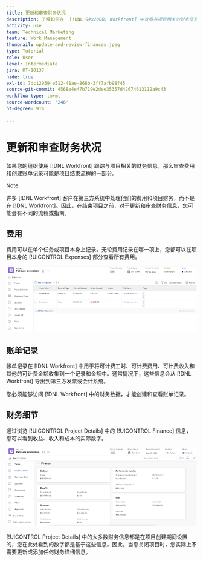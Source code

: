 ```yaml
---
title: 更新和审查财务状况
description: 了解如何在  [!DNL &#x200B; Workfront] 中查看与项目相关的财务信息。
activity: use
team: Technical Marketing
feature: Work Management
thumbnail: update-and-review-finances.jpeg
type: Tutorial
role: User
level: Intermediate
jira: KT-10137
hide: true
exl-id: 7dc12959-e512-41ae-866b-3ff7afb98f45
source-git-commit: 4568e4e47b719e2dee35357d42674613112a9c43
workflow-type: tm+mt
source-wordcount: '246'
ht-degree: 91%

---
```


# 更新和审查财务状况

如果您的组织使用 [!DNL Workfront] 跟踪与项目相关的财务信息，那么审查费用和创建账单记录可能是项目结束流程的一部分。

>[!NOTE]
>
>许多 [!DNL Workfront] 客户在第三方系统中处理他们的费用和项目财务，而不是在 [!DNL Workfront]。因此，在结束项目之前，对于更新和审查财务信息，您可能会有不同的流程或指南。


## 费用

费用可以在单个任务或项目本身上记录。无论费用记录在哪一项上，您都可以在项目本身的 [!UICONTROL Expenses] 部分查看所有费用。

![[!UICONTROL Expenses] 部分，属于某个项目](assets/expense-section.png)

## 账单记录

帐单记录在 [!DNL Workfront] 中用于将可计费工时、可计费费用、可计费收入和其他的可计费金额收集到一个记录和金额中。通常情况下，这些信息会从 [!DNL Workfront] 导出到第三方发票或会计系统。

您必须能够访问 [!DNL Workfront] 中的财务数据，才能创建和查看账单记录。

## 财务细节

通过浏览 [!UICONTROL Project Details] 中的 [!UICONTROL Finance] 信息，您可以看到收益、收入和成本的实际数字。

![项目的 [!UICONTROL Project Details] 窗口的财务部分](assets/finance-section-project-details.png)

[!UICONTROL Project Details] 中的大多数财务信息都是在项目创建期间设置的，您在此处看到的数字都是基于这些信息。因此，当您关闭项目时，您实际上不需要更新或添加任何财务详细信息。

<!--
learn more urls
Create billing records
Manage project expenses
Project finances
-->
